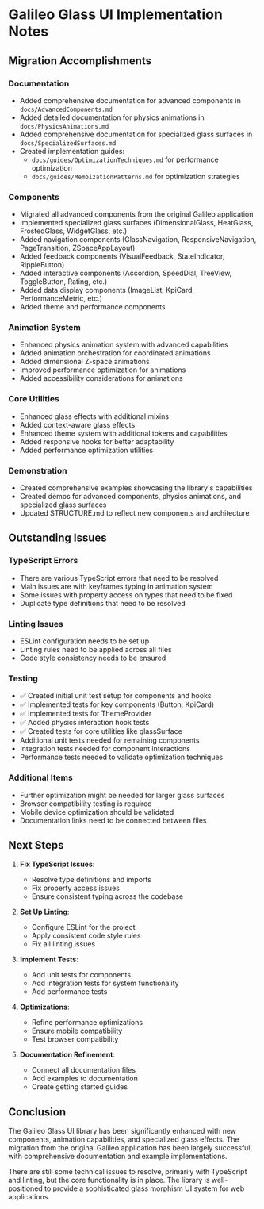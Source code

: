 # Galileo Glass UI Implementation Notes

## Migration Accomplishments

### Documentation
- Added comprehensive documentation for advanced components in `docs/AdvancedComponents.md`
- Added detailed documentation for physics animations in `docs/PhysicsAnimations.md`
- Added comprehensive documentation for specialized glass surfaces in `docs/SpecializedSurfaces.md`
- Created implementation guides:
  - `docs/guides/OptimizationTechniques.md` for performance optimization
  - `docs/guides/MemoizationPatterns.md` for optimization strategies

### Components
- Migrated all advanced components from the original Galileo application
- Implemented specialized glass surfaces (DimensionalGlass, HeatGlass, FrostedGlass, WidgetGlass, etc.)
- Added navigation components (GlassNavigation, ResponsiveNavigation, PageTransition, ZSpaceAppLayout)
- Added feedback components (VisualFeedback, StateIndicator, RippleButton)
- Added interactive components (Accordion, SpeedDial, TreeView, ToggleButton, Rating, etc.)
- Added data display components (ImageList, KpiCard, PerformanceMetric, etc.)
- Added theme and performance components

### Animation System
- Enhanced physics animation system with advanced capabilities
- Added animation orchestration for coordinated animations
- Added dimensional Z-space animations
- Improved performance optimization for animations
- Added accessibility considerations for animations

### Core Utilities
- Enhanced glass effects with additional mixins
- Added context-aware glass effects
- Enhanced theme system with additional tokens and capabilities
- Added responsive hooks for better adaptability
- Added performance optimization utilities

### Demonstration
- Created comprehensive examples showcasing the library's capabilities
- Created demos for advanced components, physics animations, and specialized glass surfaces
- Updated STRUCTURE.md to reflect new components and architecture

## Outstanding Issues

### TypeScript Errors
- There are various TypeScript errors that need to be resolved
- Main issues are with keyframes typing in animation system
- Some issues with property access on types that need to be fixed
- Duplicate type definitions that need to be resolved

### Linting Issues
- ESLint configuration needs to be set up
- Linting rules need to be applied across all files
- Code style consistency needs to be ensured

### Testing
- ✅ Created initial unit test setup for components and hooks
- ✅ Implemented tests for key components (Button, KpiCard)
- ✅ Implemented tests for ThemeProvider
- ✅ Added physics interaction hook tests
- ✅ Created tests for core utilities like glassSurface
- Additional unit tests needed for remaining components
- Integration tests needed for component interactions
- Performance tests needed to validate optimization techniques

### Additional Items
- Further optimization might be needed for larger glass surfaces
- Browser compatibility testing is required
- Mobile device optimization should be validated
- Documentation links need to be connected between files

## Next Steps

1. **Fix TypeScript Issues**:
   - Resolve type definitions and imports
   - Fix property access issues
   - Ensure consistent typing across the codebase

2. **Set Up Linting**:
   - Configure ESLint for the project
   - Apply consistent code style rules
   - Fix all linting issues

3. **Implement Tests**:
   - Add unit tests for components
   - Add integration tests for system functionality
   - Add performance tests

4. **Optimizations**:
   - Refine performance optimizations
   - Ensure mobile compatibility
   - Test browser compatibility

5. **Documentation Refinement**:
   - Connect all documentation files
   - Add examples to documentation
   - Create getting started guides

## Conclusion

The Galileo Glass UI library has been significantly enhanced with new components, animation capabilities, and specialized glass effects. The migration from the original Galileo application has been largely successful, with comprehensive documentation and example implementations.

There are still some technical issues to resolve, primarily with TypeScript and linting, but the core functionality is in place. The library is well-positioned to provide a sophisticated glass morphism UI system for web applications.